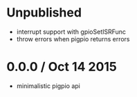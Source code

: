 Unpublished
===========

  * interrupt support with gpioSetISRFunc
  * throw errors when pigpio returns errors

0.0.0 / Oct 14 2015
===================

  * minimalistic pigpio api

